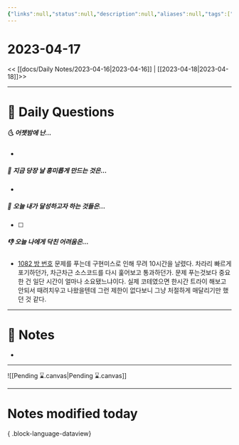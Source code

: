 ```yaml
---
{"links":null,"status":null,"description":null,"aliases":null,"tags":[" DailyNote "],"created":"2023-04-17T21:42:03","updated":"2025-01-14T18:41:14","title":"2023-04-17","dg-publish":true,"permalink":"/docs/daily-notes/2023-04-17/","dgPassFrontmatter":true}
---
```



# 2023-04-17

<< [[docs/Daily Notes/2023-04-16\|2023-04-16]] | [[2023-04-18\|2023-04-18]]>>

---

# 📅 Daily Questions

##### 🌜 어젯밤에 난...

- 

##### 🙌 지금 당장 날 흥미롭게 만드는 것은...

- 

##### 🚀 오늘 내가 달성하고자 하는 것들은...

- [ ] 

##### 👎 오늘 나에게 닥친 어려움은...

- [1082 방 번호](boj.kr/1082) 문제를 푸는데 구현미스로 인해 무려 10시간을 날렸다. 차라리 빠르게 포기하던가, 차근차근 소스코드를 다시 훑어보고 통과하던가. 문제 푸는것보다 중요한 건 일단 시간이 얼마나 소요됐느냐이다. 실제 코테였으면 한시간 트라이 해보고 안되서 때려치우고 나왔을텐데 그런 제한이 없다보니 그냥 처절하게 매달리기만 했던 것 같다.

---

# 📝 Notes

- 

___

![[Pending ⌛.canvas\|Pending ⌛.canvas]]

---

# Notes modified today


{ .block-language-dataview}
